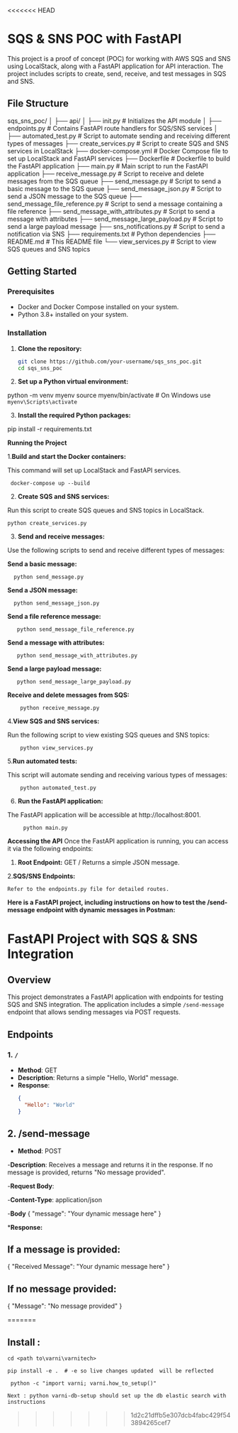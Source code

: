 <<<<<<< HEAD

# SQS & SNS POC with FastAPI

This project is a proof of concept (POC) for working with AWS SQS and SNS using LocalStack, along with a FastAPI application for API interaction. The project includes scripts to create, send, receive, and test messages in SQS and SNS.

## File Structure

sqs_sns_poc/ │ ├── api/ │ ├── init.py # Initializes the API module │ ├── endpoints.py # Contains FastAPI route handlers for SQS/SNS services │ ├── automated_test.py # Script to automate sending and receiving different types of messages ├── create_services.py # Script to create SQS and SNS services in LocalStack ├── docker-compose.yml # Docker Compose file to set up LocalStack and FastAPI services ├── Dockerfile # Dockerfile to build the FastAPI application ├── main.py # Main script to run the FastAPI application ├── receive_message.py # Script to receive and delete messages from the SQS queue ├── send_message.py # Script to send a basic message to the SQS queue ├── send_message_json.py # Script to send a JSON message to the SQS queue ├── send_message_file_reference.py # Script to send a message containing a file reference ├── send_message_with_attributes.py # Script to send a message with attributes ├── send_message_large_payload.py # Script to send a large payload message ├── sns_notifications.py # Script to send a notification via SNS ├── requirements.txt # Python dependencies ├── README.md # This README file └── view_services.py # Script to view SQS queues and SNS topics



## Getting Started

### Prerequisites

- Docker and Docker Compose installed on your system.
- Python 3.8+ installed on your system.

### Installation

1. **Clone the repository:**

   ```sh
   git clone https://github.com/your-username/sqs_sns_poc.git
   cd sqs_sns_poc

2. **Set up a Python virtual environment:**

python -m venv myenv
source myenv/bin/activate  # On Windows use `myenv\Scripts\activate`


3. **Install the required Python packages:**


pip install -r requirements.txt


**Running the Project**

1.**Build and start the Docker containers:**

This command will set up LocalStack and FastAPI services.

     docker-compose up --build
2. **Create SQS and SNS services:**

Run this script to create SQS queues and SNS topics in LocalStack.


    python create_services.py

3. **Send and receive messages:**

Use the following scripts to send and receive different types of messages:

**Send a basic message:**

      python send_message.py

**Send a JSON message:**

      python send_message_json.py

**Send a file reference message:**

       python send_message_file_reference.py

**Send a message with attributes:**

       python send_message_with_attributes.py

**Send a large payload message:**

       python send_message_large_payload.py

**Receive and delete messages from SQS:**

        python receive_message.py

4.**View SQS and SNS services:**

Run the following script to view existing SQS queues and SNS topics:

        python view_services.py

5.**Run automated tests:**

This script will automate sending and receiving various types of messages:

        python automated_test.py
6. **Run the FastAPI application:**

The FastAPI application will be accessible at http://localhost:8001.


         python main.py

**Accessing the API**
Once the FastAPI application is running, you can access it via the following endpoints:

1. **Root Endpoint:**
     GET /
    Returns a simple JSON message.

2.**SQS/SNS Endpoints:**

    Refer to the endpoints.py file for detailed routes.


**Here is a FastAPI project, including instructions on how to test the /send-message endpoint with dynamic messages in Postman:**

# FastAPI Project with SQS & SNS Integration

## Overview

This project demonstrates a FastAPI application with endpoints for testing SQS and SNS integration. The application includes a simple `/send-message` endpoint that allows sending messages via POST requests.


## Endpoints

### 1. `/`

- **Method**: GET
- **Description**: Returns a simple "Hello, World" message.
- **Response**:
  ```json
  {
    "Hello": "World"
  }


## 2. /send-message
- **Method**: POST

-**Description**: Receives a message and returns it in the response. If no message is provided, returns "No message provided".

-**Request Body**:

-**Content-Type**: application/json

-**Body**
{
  "message": "Your dynamic message here"
}

***Response:**

## If a message is provided:

{
  "Received Message": "Your dynamic message here"
}

## If no message provided:

{
  "Message": "No message provided"
}






    
=======
## Install : 
```cd <path to\varni\varnitech>```
    
```pip install -e .  # -e so live changes updated  will be reflected```

``` python -c "import varni; varni.how_to_setup()"```

``` Next : python varni-db-setup should set up the db elastic search with instructions ```

    
>>>>>>> 1d2c21dffb5e307dcb4fabc429f543894265cef7
